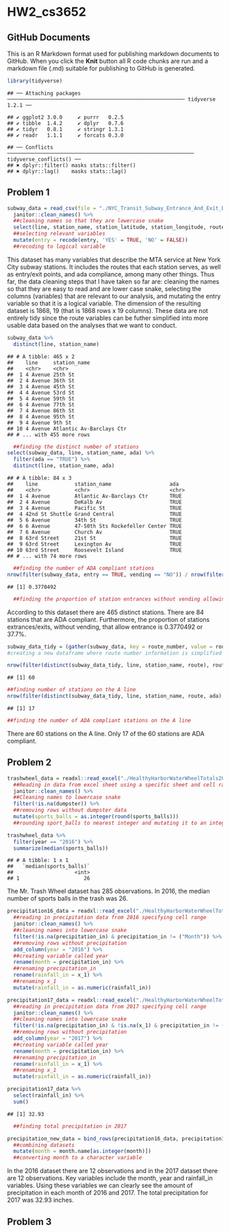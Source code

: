 HW2\_cs3652
================

GitHub Documents
----------------

This is an R Markdown format used for publishing markdown documents to GitHub. When you click the **Knit** button all R code chunks are run and a markdown file (.md) suitable for publishing to GitHub is generated.

``` r
library(tidyverse)
```

    ## ── Attaching packages ────────────────────────────────────────────────────────── tidyverse 1.2.1 ──

    ## ✔ ggplot2 3.0.0     ✔ purrr   0.2.5
    ## ✔ tibble  1.4.2     ✔ dplyr   0.7.6
    ## ✔ tidyr   0.8.1     ✔ stringr 1.3.1
    ## ✔ readr   1.1.1     ✔ forcats 0.3.0

    ## ── Conflicts ───────────────────────────────────────────────────────────── tidyverse_conflicts() ──
    ## ✖ dplyr::filter() masks stats::filter()
    ## ✖ dplyr::lag()    masks stats::lag()

Problem 1
---------

``` r
subway_data = read_csv(file = "./NYC_Transit_Subway_Entrance_And_Exit_Data.csv", col_types = "cccddcccccccccccccccccccccccddcc") %>%
  janitor::clean_names() %>% 
  ##cleaning names so that they are lowercase snake
  select(line, station_name, station_latitude, station_longitude, route1:route11, entry, vending, entrance_type, ada) %>% 
  ##selecting relevant variables
  mutate(entry = recode(entry, 'YES' = TRUE, 'NO' = FALSE))
  ##recoding to logical variable 
```

This dataset has many variables that describe the MTA service at New York City subway stations. It includes the routes that each station serves, as well as entry/exit points, and ada compliance, among many other things. Thus far, the data cleaning steps that I have taken so far are: cleaning the names so that they are easy to read and are lower case snake, selecting the columns (variables) that are relevant to our analysis, and mutating the entry variable so that it is a logical variable. The dimension of the resulting dataset is 1868, 19 (that is 1868 rows x 19 columns). These data are not entirely tidy since the route variables can be futher simplified into more usable data based on the analyses that we want to conduct.

``` r
subway_data %>% 
  distinct(line, station_name) 
```

    ## # A tibble: 465 x 2
    ##    line     station_name            
    ##    <chr>    <chr>                   
    ##  1 4 Avenue 25th St                 
    ##  2 4 Avenue 36th St                 
    ##  3 4 Avenue 45th St                 
    ##  4 4 Avenue 53rd St                 
    ##  5 4 Avenue 59th St                 
    ##  6 4 Avenue 77th St                 
    ##  7 4 Avenue 86th St                 
    ##  8 4 Avenue 95th St                 
    ##  9 4 Avenue 9th St                  
    ## 10 4 Avenue Atlantic Av-Barclays Ctr
    ## # ... with 455 more rows

``` r
  ##finding the distinct number of stations 
select(subway_data, line, station_name, ada) %>% 
  filter(ada == "TRUE") %>% 
  distinct(line, station_name, ada)
```

    ## # A tibble: 84 x 3
    ##    line            station_name                   ada  
    ##    <chr>           <chr>                          <chr>
    ##  1 4 Avenue        Atlantic Av-Barclays Ctr       TRUE 
    ##  2 4 Avenue        DeKalb Av                      TRUE 
    ##  3 4 Avenue        Pacific St                     TRUE 
    ##  4 42nd St Shuttle Grand Central                  TRUE 
    ##  5 6 Avenue        34th St                        TRUE 
    ##  6 6 Avenue        47-50th Sts Rockefeller Center TRUE 
    ##  7 6 Avenue        Church Av                      TRUE 
    ##  8 63rd Street     21st St                        TRUE 
    ##  9 63rd Street     Lexington Av                   TRUE 
    ## 10 63rd Street     Roosevelt Island               TRUE 
    ## # ... with 74 more rows

``` r
  ##finding the number of ADA compliant stations 
nrow(filter(subway_data, entry == TRUE, vending == "NO")) / nrow(filter(subway_data, vending == "NO"))
```

    ## [1] 0.3770492

``` r
  ##finding the proportion of station entrances without vending allowing entrance. 
```

According to this dataset there are 465 distinct stations. There are 84 stations that are ADA compliant. Furthermore, the proportion of stations extrances/exits, without vending, that allow entrance is 0.3770492 or 37.7%.

``` r
subway_data_tidy = (gather(subway_data, key = route_number, value = route, route1:route11)) 
#creating a new dataframe where route number information is simplified
```

``` r
nrow(filter(distinct(subway_data_tidy, line, station_name, route), route == "A"))
```

    ## [1] 60

``` r
##finding number of stations on the A line
nrow(filter(distinct(subway_data_tidy, line, station_name, route, ada), route == "A", ada == TRUE))
```

    ## [1] 17

``` r
##finding the number of ADA compliant stations on the A line
```

There are 60 stations on the A line. Only 17 of the 60 stations are ADA compliant.

Problem 2
---------

``` r
trashwheel_data = readxl::read_excel("./HealthyHarborWaterWheelTotals2018-7-28.xlsx", "Mr. Trash Wheel", range = cellranger::cell_cols("A:N")) %>% 
  ##Reading in data from excel sheet using a specific sheet and cell range
  janitor::clean_names() %>% 
  ##Cleaning names to lowercase snake
  filter(!is.na(dumpster)) %>% 
  ##removing rows without dumpster data
  mutate(sports_balls = as.integer(round(sports_balls)))
  ##rounding sport_balls to nearest integer and mutating it to an integer variable

trashwheel_data %>% 
  filter(year == "2016") %>% 
  summarize(median(sports_balls))
```

    ## # A tibble: 1 x 1
    ##   `median(sports_balls)`
    ##                    <int>
    ## 1                     26

The Mr. Trash Wheel dataset has 285 observations. In 2016, the median number of sports balls in the trash was 26.

``` r
precipitation16_data = readxl::read_excel("./HealthyHarborWaterWheelTotals2018-7-28.xlsx", "2016 Precipitation", range = cellranger::cell_cols("A:B")) %>% 
  ##reading in precipitation data from 2016 specifying cell range
  janitor::clean_names() %>% 
  ##cleaning names into lowercase snake
  filter(!is.na(precipitation_in) & precipitation_in != ("Month")) %>% 
  ##removing rows without precipitation
  add_column(year = "2016") %>% 
  ##creating variable called year
  rename(month = precipitation_in) %>% 
  ##renaming precipitation_in
  rename(rainfall_in = x_1) %>% 
  ##renaming x_1
  mutate(rainfall_in = as.numeric(rainfall_in))

precipitation17_data = readxl::read_excel("./HealthyHarborWaterWheelTotals2018-7-28.xlsx", "2017 Precipitation", range = cellranger::cell_cols("A:B")) %>% 
  ##reading in precipitation data from 2017 specifying cell range
  janitor::clean_names() %>% 
  ##cleaning names into lowercase snake
  filter(!is.na(precipitation_in) & !is.na(x_1) & precipitation_in != ("Month")) %>% 
  ##removing rows without precipitation
  add_column(year = "2017") %>% 
  ##creating variable called year
  rename(month = precipitation_in) %>%
  ##renaming precipitation_in
  rename(rainfall_in = x_1) %>% 
  ##renaming x_1
  mutate(rainfall_in = as.numeric(rainfall_in))

precipitation17_data %>% 
  select(rainfall_in) %>% 
  sum()
```

    ## [1] 32.93

``` r
  ##finding total precipitation in 2017

precipitation_new_data = bind_rows(precipitation16_data, precipitation17_data) %>% 
  ##combining datasets
  mutate(month = month.name[as.integer(month)])
  ##converting month to a character variable
```

In the 2016 dataset there are 12 observations and in the 2017 dataset there are 12 observations. Key variables include the month, year and rainfall\_in variables. Using these variables we can clearly see the amount of precipitation in each month of 2016 and 2017. The total precipitation for 2017 was 32.93 inches.

Problem 3
---------
